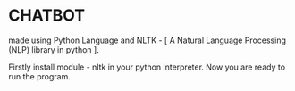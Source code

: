 # CHATBOT
made using Python Language and NLTK - [ A Natural Language Processing (NLP) library in python ].

Firstly install module - nltk in your python interpreter.
Now you are ready to run the program.
